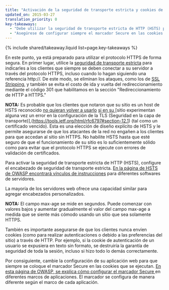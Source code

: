 ```yaml
---
title: "Activación de la seguridad de transporte estricta y cookies de seguridad"
updated_on: 2015-03-27
translation_priority: 0
key-takeaways:
  - "Debe utilizar la seguridad de transporte estricta de HTTP (HSTS) para evitar el costo del redireccionamiento mediante el código 301."
  - "Asegúrese de configurar siempre el marcador Secure en las cookies."
---
```


{% include shared/takeaway.liquid list=page.key-takeaways %}



En este punto, ya está preparado para utilizar el protocolo HTTPS de forma segura. En primer lugar, utilice la [seguridad
de transporte
estricta](https://en.wikipedia.org/wiki/HTTP_Strict_Transport_Security) para indicarles
a los clientes que siempre se deben conectar a su servidor a través del protocolo HTTPS, incluso cuando
lo hagan siguiendo una referencia http://. De este modo, se eliminan los ataques, como los de [SSL
Stripping](http://www.thoughtcrime.org/software/sslstrip/), y también se evita el costo
de ida y vuelta del redireccionamiento mediante el código 301 que habilitamos en la sección "Redireccionamiento de HTTP a HTTPS."

**NOTA:** Es probable que los clientes que notaron que su sitio es un host de HSTS reconocido 
 [no quieran volver a usarlo](https://tools.ietf.org/html/rfc6797#section-12.1) [si en su
](https://tools.ietf.org/html/rfc6797#section-12.1)[sitio experimentan  alguna vez un error en
la configuración de la TLS (Seguridad en la capa de transporte)],(https://tools.ietf.org/html/rfc6797#section-12.1) (tal como
un certificado vencido). Esta es una elección de diseño explícito de HSTS y le
permite asegurarse de que los atacantes de la red no engañen a los clientes para que accedan al
sitio sin HTTPS. No habilite HSTS hasta que esté seguro de que el funcionamiento de su sitio
es lo suficientemente sólido como para evitar que el protocolo HTTPS se ejecute con
errores de validación de certificados.

Para activar la seguridad de transporte estricta de HTTP (HSTS), configure el encabezado de
seguridad de transporte estricta. [En la página de HSTS de OWASP encontrará vínculos de
instrucciones](https://www.owasp.org/index.php/HTTP_Strict_Transport_Security)
para diferentes softwares de servidores.

La mayoría de los servidores web ofrece una capacidad similar para agregar encabezados personalizados.

**NOTA:** El campo max-age se mide en segundos. Puede comenzar con valores bajos y
aumentar gradualmente el valor del campo max-age a medida que se siente más cómodo usando un sitio que sea solamente
HTTPS.

También es importante asegurarse de que los clientes nunca envíen cookies (como para
realizar autenticaciones o debido a las preferencias del sitio) a través de HTTP. Por ejemplo, si la cookie de autenticación de un usuario
se expusiera en texto sin formato, se destruiría la garantía de seguridad
de toda la sesión, incluso si hizo todo lo demás
correctamente.

Por consiguiente, cambie la configuración de su aplicación web para que siempre se coloque el marcador Secure en las cookies
que se ejecutan. [En esta página de OWASP, se explica cómo configurar el marcador Secure
](https://www.owasp.org/index.php/SecureFlag) en diferentes marcos de
aplicaciones. El marcador se configura de manera diferente según el marco de cada aplicación.

